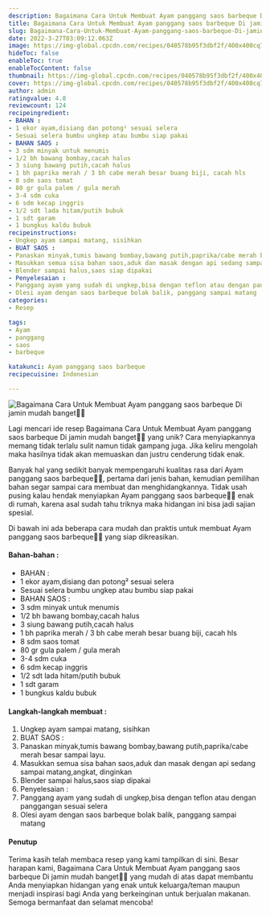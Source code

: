 ```yaml
---
description: Bagaimana Cara Untuk Membuat Ayam panggang saos barbeque Di jamin mudah banget"
title: Bagaimana Cara Untuk Membuat Ayam panggang saos barbeque Di jamin mudah banget
slug: Bagaimana-Cara-Untuk-Membuat-Ayam-panggang-saos-barbeque-Di-jamin-mudah-banget
date: 2022-3-27T03:09:12.063Z
image: https://img-global.cpcdn.com/recipes/040578b95f3dbf2f/400x400cq70/photo.jpg
hideToc: false
enableToc: true
enableTocContent: false
thumbnail: https://img-global.cpcdn.com/recipes/040578b95f3dbf2f/400x400cq70/photo.jpg
cover: https://img-global.cpcdn.com/recipes/040578b95f3dbf2f/400x400cq70/photo.jpg
author: admin
ratingvalue: 4.8
reviewcount: 124
recipeingredient:
- BAHAN :
- 1 ekor ayam,disiang dan potong² sesuai selera
- Sesuai selera bumbu ungkep atau bumbu siap pakai
- BAHAN SAOS :
- 3 sdm minyak untuk menumis
- 1/2 bh bawang bombay,cacah halus
- 3 siung bawang putih,cacah halus
- 1 bh paprika merah / 3 bh cabe merah besar buang biji, cacah hls
- 8 sdm saos tomat
- 80 gr gula palem / gula merah
- 3-4 sdm cuka
- 6 sdm kecap inggris
- 1/2 sdt lada hitam/putih bubuk
- 1 sdt garam
- 1 bungkus kaldu bubuk
recipeinstructions:
- Ungkep ayam sampai matang, sisihkan
- BUAT SAOS :
- Panaskan minyak,tumis bawang bombay,bawang putih,paprika/cabe merah besar sampai layu.
- Masukkan semua sisa bahan saos,aduk dan masak dengan api sedang sampai matang,angkat, dinginkan
- Blender sampai halus,saos siap dipakai
- Penyelesaian :
- Panggang ayam yang sudah di ungkep,bisa dengan teflon atau dengan panggangan sesuai selera
- Olesi ayam dengan saos barbeque bolak balik, panggang sampai matang
categories:
- Resep

tags:
- Ayam
- panggang
- saos
- barbeque

katakunci: Ayam panggang saos barbeque
recipecuisine: Indonesian

---
```


![Bagaimana Cara Untuk Membuat Ayam panggang saos barbeque Di jamin mudah banget👩‍🍳](https://img-global.cpcdn.com/recipes/040578b95f3dbf2f/400x400cq70/photo.jpg)

Lagi mencari ide resep Bagaimana Cara Untuk Membuat Ayam panggang saos barbeque Di jamin mudah banget👩‍🍳 yang unik? Cara menyiapkannya memang tidak terlalu sulit namun tidak gampang juga. Jika keliru mengolah maka hasilnya tidak akan memuaskan dan justru cenderung tidak enak.

Banyak hal yang sedikit banyak mempengaruhi kualitas rasa dari Ayam panggang saos barbeque👩‍🍳, pertama dari jenis bahan, kemudian pemilihan bahan segar sampai cara membuat dan menghidangkannya. Tidak usah pusing kalau hendak menyiapkan Ayam panggang saos barbeque👩‍🍳 enak di rumah, karena asal sudah tahu triknya maka hidangan ini bisa jadi sajian spesial.

Di bawah ini ada beberapa cara mudah dan praktis untuk membuat Ayam panggang saos barbeque👩‍🍳 yang siap dikreasikan.

<!--inarticleads1-->

#### Bahan-bahan :

- BAHAN :
- 1 ekor ayam,disiang dan potong² sesuai selera
- Sesuai selera bumbu ungkep atau bumbu siap pakai
- BAHAN SAOS :
- 3 sdm minyak untuk menumis
- 1/2 bh bawang bombay,cacah halus
- 3 siung bawang putih,cacah halus
- 1 bh paprika merah / 3 bh cabe merah besar buang biji, cacah hls
- 8 sdm saos tomat
- 80 gr gula palem / gula merah
- 3-4 sdm cuka
- 6 sdm kecap inggris
- 1/2 sdt lada hitam/putih bubuk
- 1 sdt garam
- 1 bungkus kaldu bubuk

<!--inarticleads2-->

#### Langkah-langkah membuat :

1. Ungkep ayam sampai matang, sisihkan
1. BUAT SAOS :
1. Panaskan minyak,tumis bawang bombay,bawang putih,paprika/cabe merah besar sampai layu.
1. Masukkan semua sisa bahan saos,aduk dan masak dengan api sedang sampai matang,angkat, dinginkan
1. Blender sampai halus,saos siap dipakai
1. Penyelesaian :
1. Panggang ayam yang sudah di ungkep,bisa dengan teflon atau dengan panggangan sesuai selera
1. Olesi ayam dengan saos barbeque bolak balik, panggang sampai matang

#### Penutup

Terima kasih telah membaca resep yang kami tampilkan di sini. Besar harapan kami, Bagaimana Cara Untuk Membuat Ayam panggang saos barbeque Di jamin mudah banget👩‍🍳 yang mudah di atas dapat membantu Anda menyiapkan hidangan yang enak untuk keluarga/teman maupun menjadi inspirasi bagi Anda yang berkeinginan untuk berjualan makanan. Semoga bermanfaat dan selamat mencoba!